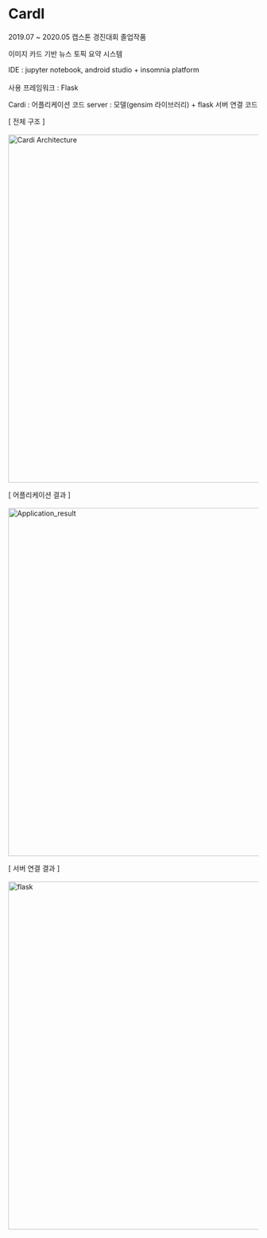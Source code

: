# CardI
2019.07 ~ 2020.05 캡스톤 경진대회 졸업작품

이미지 카드 기반 뉴스 토픽 요약 시스템

IDE : jupyter notebook, android studio + insomnia platform <br></br>
사용 프레임워크 : Flask

Cardi : 어플리케이션 코드
server : 모델(gensim 라이브러리) + flask 서버 연결 코드

[ 전체 구조 ]
<br></br>
<img width="700" alt="Cardi Architecture" src="https://user-images.githubusercontent.com/31878337/96068128-316dc600-0ed6-11eb-89e4-ef4106037bc3.png">

[ 어플리케이션 결과 ]
<br></br>
<img width="700" alt="Application_result" src="https://user-images.githubusercontent.com/31878337/96068148-3df21e80-0ed6-11eb-9876-ed141c533592.png">

[ 서버 연결 결과 ] 
<br></br>
<img width="700" alt="flask" src="https://user-images.githubusercontent.com/31878337/96068167-4a767700-0ed6-11eb-8b77-00fdef6ef179.png">



